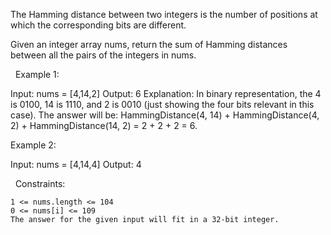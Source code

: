 The Hamming distance between two integers is the number of positions at which the corresponding bits are different.

Given an integer array nums, return the sum of Hamming distances between all the pairs of the integers in nums.

 
Example 1:

Input: nums = [4,14,2]
Output: 6
Explanation: In binary representation, the 4 is 0100, 14 is 1110, and 2 is 0010 (just
showing the four bits relevant in this case).
The answer will be:
HammingDistance(4, 14) + HammingDistance(4, 2) + HammingDistance(14, 2) = 2 + 2 + 2 = 6.


Example 2:

Input: nums = [4,14,4]
Output: 4


 
Constraints:


	1 <= nums.length <= 104
	0 <= nums[i] <= 109
	The answer for the given input will fit in a 32-bit integer.

